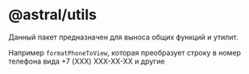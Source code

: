 # @astral/utils

Данный пакет предназначен для выноса общих функций и утилит.

Например ```formatPhoneToView```, которая преобразует строку
в номер телефона вида +7 (XXX) XXX-XX-XX и другие
